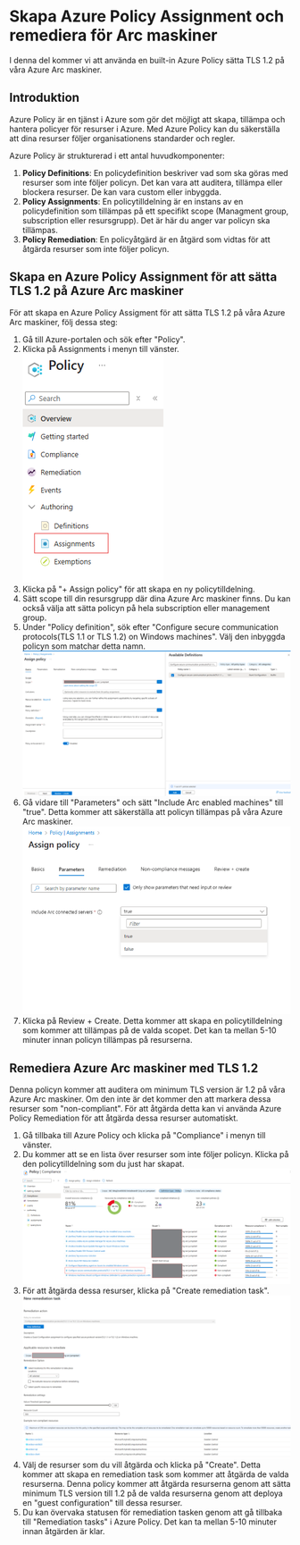 # Skapa Azure Policy Assignment och remediera för Arc maskiner

I denna del kommer vi att använda en built-in Azure Policy sätta TLS 1.2 på våra Azure Arc maskiner. 

## Introduktion
Azure Policy är en tjänst i Azure som gör det möjligt att skapa, tillämpa och hantera policyer för resurser i Azure. Med Azure Policy kan du säkerställa att dina resurser följer organisationens standarder och regler. 

Azure Policy är strukturerad i ett antal huvudkomponenter:
1. **Policy Definitions**: En policydefinition beskriver vad som ska göras med resurser som inte följer policyn. Det kan vara att auditera, tillämpa eller blockera resurser. De kan vara custom eller inbyggda.
2. **Policy Assignments**: En policytilldelning är en instans av en policydefinition som tillämpas på ett specifikt scope (Managment group, subscription eller resursgrupp). Det är här du anger var policyn ska tillämpas.
3. **Policy Remediation**: En policyåtgärd är en åtgärd som vidtas för att åtgärda resurser som inte följer policyn. 


## Skapa en Azure Policy Assignment för att sätta TLS 1.2 på Azure Arc maskiner

För att skapa en Azure Policy Assigment för att sätta TLS 1.2 på våra Azure Arc maskiner, följ dessa steg:
1. Gå till Azure-portalen och sök efter "Policy".
2. Klicka på Assignments i menyn till vänster.
![Policy meny](./img/Policies.png)
3. Klicka på "+ Assign policy" för att skapa en ny policytilldelning.
4. Sätt scope till din resursgrupp där dina Azure Arc maskiner finns. Du kan också välja att sätta policyn på hela subscription eller management group.
5. Under "Policy definition", sök efter "Configure secure communication protocols(TLS 1.1 or TLS 1.2) on Windows machines". Välj den inbyggda policyn som matchar detta namn.
![Policy assignment](./img/Built-in-tls12.png)
6. Gå vidare till "Parameters" och sätt "Include Arc enabled machines" till "true". Detta kommer att säkerställa att policyn tillämpas på våra Azure Arc maskiner.
![Include Arc](./img/include-arc.png)
7. Klicka på Review + Create. Detta kommer att skapa en policytilldelning som kommer att tillämpas på de valda scopet. Det kan ta mellan 5-10 minuter innan policyn tillämpas på resurserna.

## Remediera Azure Arc maskiner med TLS 1.2

Denna policyn kommer att auditera om minimum TLS version är 1.2 på våra Azure Arc maskiner. Om den inte är det kommer den att markera dessa resurser som "non-compliant". För att åtgärda detta kan vi använda Azure Policy Remediation för att åtgärda dessa resurser automatiskt.

1. Gå tillbaka till Azure Policy och klicka på "Compliance" i menyn till vänster.
2. Du kommer att se en lista över resurser som inte följer policyn. Klicka på den policytilldelning som du just har skapat.
![Compliance](./img/Compliance.png)
3. För att åtgärda dessa resurser, klicka på "Create remediation task".
![Remediation task](./img/Remediation.png)
4. Välj de resurser som du vill åtgärda och klicka på "Create". Detta kommer att skapa en remediation task som kommer att åtgärda de valda resurserna. Denna policy kommer att åtgärda resurserna genom att sätta minimum TLS version till 1.2 på de valda resurserna genom att deploya en "guest configuration" till dessa resurser.
5. Du kan övervaka statusen för remediation tasken genom att gå tillbaka till "Remediation tasks" i Azure Policy. Det kan ta mellan 5-10 minuter innan åtgärden är klar.